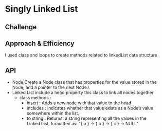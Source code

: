 # Singly Linked List
<!-- Short summary or background information -->


## Challenge
<!-- Description of the challenge -->

## Approach & Efficiency
I used class and loops to create methods related to linkedList data structure

## API
<!-- Description of each method publicly available to your Linked List -->
* Node
Create a Node class that has properties for the value stored in the Node, and a pointer to the next Node.\
* Linked List
include a head property this class to link all nodes together
  - class methods :
    - insert : Adds a new node with that value to the head
    - includes : Indicates whether that value exists as a Node’s value somewhere within the list.
    - to string : Returns: a string representing all the values in the Linked List, formatted as:
"{ a } -> { b } -> { c } -> NULL"
